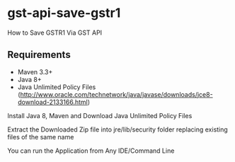 # gst-api-save-gstr1
How to Save GSTR1 Via GST API

## Requirements
- Maven 3.3+
- Java 8+ 
- Java Unlimited Policy Files (http://www.oracle.com/technetwork/java/javase/downloads/jce8-download-2133166.html)

Install Java 8, Maven and Download Java Unlimited Policy Files

Extract the Downloaded Zip file into jre/lib/security folder replacing existing files of the same name

You can run the Application from Any IDE/Command Line
